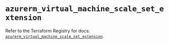 # `azurerm_virtual_machine_scale_set_extension`

Refer to the Terraform Registry for docs: [`azurerm_virtual_machine_scale_set_extension`](https://registry.terraform.io/providers/hashicorp/azurerm/3.109.0/docs/resources/virtual_machine_scale_set_extension).
